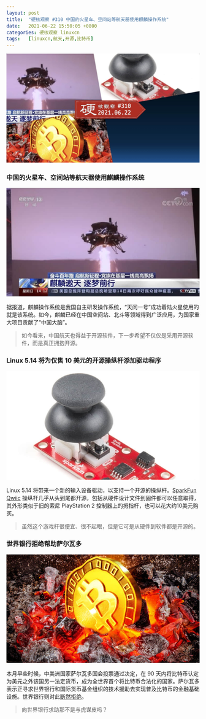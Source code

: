 ```yaml
---
layout: post
title:	"硬核观察 #310 中国的火星车、空间站等航天器使用麒麟操作系统"
date:	2021-06-22 15:50:05 +0800 
categories:	硬核观察 linuxcn 
tags:	[linuxcn,航天,开源,比特币]
---
```



![](/Asserts/Images/album/202106/22/154857i9qgtiaqajgt4pp7.jpg)


### 中国的火星车、空间站等航天器使用麒麟操作系统


![](/Asserts/Images/album/202106/22/154911r9lspl49qm9xpzd9.jpg)


据报道，麒麟操作系统是我国自主研发操作系统，“天问一号”成功着陆火星使用的就是该系统。如今，麒麟已经在中国空间站、北斗等领域得到广泛应用，为国家重大项目贡献了“中国大脑”。



> 
> 如今看来，中国航天也得益于开源软件，下一步希望不仅仅是采用开源软件，而是真正拥抱开源。
> 
> 
> 


### Linux 5.14 将为仅售 10 美元的开源操纵杆添加驱动程序


![](/Asserts/Images/album/202106/22/154928u6sb6sqb1csvnqkq.jpg)


Linux 5.14 将带来一个新的输入设备驱动，以支持一个开源的操纵杆。[SparkFun Qwiic](https://github.com/sparkfun/Qwiic_Joystick) 操纵杆几乎从头到尾都开源，包括从硬件设计文件到固件都可以任意取得，其外形类似于旧的索尼 PlayStation 2 控制器上的拇指杆，也可以花大约10美元购买。



> 
> 虽然这个游戏杆很便宜、很不起眼，但是它可是从硬件到软件都是开源的。
> 
> 
> 


### 世界银行拒绝帮助萨尔瓦多


![](/Asserts/Images/album/202106/22/154948psnwv6kvvcb4ma1a.jpg)


本月早些时候，中美洲国家萨尔瓦多国会投票通过决定，在 90 天内将比特币认定为美元之外该国另一法定货币，成为全世界首个将比特币合法化的国家。萨尔瓦多表示正寻求世界银行和国际货币基金组织的技术援助去实现普及比特币的金融基础设施。世界银行则对此[断然拒绝](https://arstechnica.com/tech-policy/2021/06/world-bank-slams-bitcoin-declines-to-help-el-salvadors-cryptocurrency-plan/)。



> 
> 向世界银行求助那不是与虎谋皮吗？
> 
> 
>
